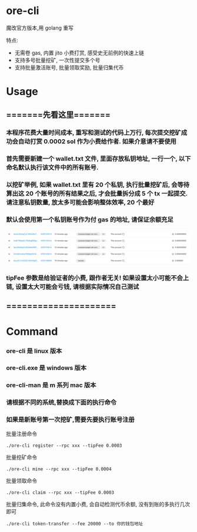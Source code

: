 # ore-cli

魔改官方版本,用 golang 重写

特点:

- 无需卷 gas, 内置 jito 小费打赏, 感受史无前例的快速上链
- 支持多号批量挖矿, 一次性提交多个号
- 支持批量激活账号, 批量领取奖励, 批量归集代币

# Usage

## =======先看这里=======

### 本程序花费大量时间成本, 重写和测试的代码上万行, 每次提交挖矿成功会自动打赏 0.0002 sol 作为小费给作者. 如果介意请不要使用

### 首先需要新建一个 wallet.txt 文件, 里面存放私钥地址, 一行一个, 以下命名默认执行该文件中的所有账号.

### 以挖矿举例, 如果 wallet.txt 里有 20 个私钥, 执行批量挖矿后, 会等待算出这 20 个账号的所有结果之后, 才会批量拆分成 5 个 tx 一起提交. 请注意私钥数量, 放太多可能会影响整体效率, 20 个最好

### 默认会使用第一个私钥账号作为付 gas 的地址, 请保证余额充足

![](tx.jpg)

### tipFee 参数是给验证者的小费, 跟作者无关! 如果设置太小可能不会上链, 设置太大可能会亏钱, 请根据实际情况自己测试

## =====================

# Command

### ore-cli 是 linux 版本

### ore-cli.exe 是 windows 版本

### ore-cli-man 是 m 系列 mac 版本

### 请根据不同的系统,替换成下面的执行命令

### 如果是新账号第一次挖矿,需要先要执行账号注册

批量注册命令

```
./ore-cli register --rpc xxx --tipFee 0.0003
```

批量挖矿命令

```
./ore-cli mine --rpc xxx --tipFee 0.0004
```

批量领取命令

```
./ore-cli claim --rpc xxx --tipFee 0.0003
```

批量归集命令, 此命令没有内置小费, 会自动检测代币余额, 没有到账的多执行几次即可

```
./ore-cli token-transfer --fee 20000 --to 你的钱包地址
```
